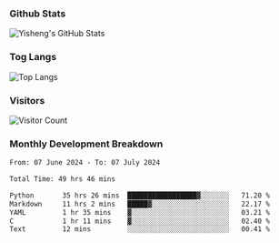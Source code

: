### Github Stats
![Yisheng's GitHub Stats](https://github-readme-stats-9qabuvhk1-gongyisheng.vercel.app/api?username=gongyisheng&count_private=true&show_icons=true)
### Tog Langs
![Top Langs](https://github-readme-stats-9qabuvhk1-gongyisheng.vercel.app/api/top-langs/?username=gongyisheng&layout=compact)
### Visitors
![Visitor Count](https://profile-counter.glitch.me/gongyisheng/count.svg)
### Monthly Development Breakdown
<!--START_SECTION:waka-->

```txt
From: 07 June 2024 - To: 07 July 2024

Total Time: 49 hrs 46 mins

Python       35 hrs 26 mins  █████████████████▓░░░░░░░   71.20 %
Markdown     11 hrs 2 mins   █████▓░░░░░░░░░░░░░░░░░░░   22.17 %
YAML         1 hr 35 mins    ▓░░░░░░░░░░░░░░░░░░░░░░░░   03.21 %
C            1 hr 11 mins    ▓░░░░░░░░░░░░░░░░░░░░░░░░   02.40 %
Text         12 mins         ░░░░░░░░░░░░░░░░░░░░░░░░░   00.41 %
```

<!--END_SECTION:waka-->
